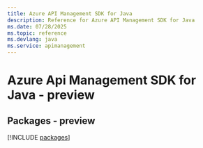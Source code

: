 ```yaml
---
title: Azure API Management SDK for Java
description: Reference for Azure API Management SDK for Java
ms.date: 07/28/2025
ms.topic: reference
ms.devlang: java
ms.service: apimanagement
---
```

# Azure Api Management SDK for Java - preview
## Packages - preview
[!INCLUDE [packages](api-management-index.md)]